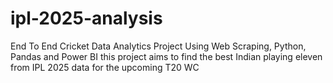 # ipl-2025-analysis
End To End Cricket Data Analytics Project Using Web Scraping, Python, Pandas and Power BI
this project aims to find the best Indian playing eleven from IPL 2025 data for the upcoming T20 WC
